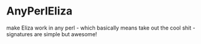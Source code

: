 # AnyPerlEliza
make Eliza work in any perl - which basically means take out the cool shit - signatures are simple but awesome!

